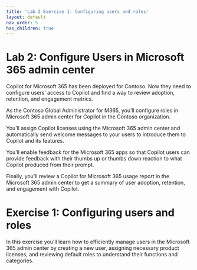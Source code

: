 ```yaml
---
title: 'Lab 2 Exercise 1: Configuring users and roles'
layout: default
nav_order: 5
has_children: true
---
```


# Lab 2: Configure Users in Microsoft 365 admin center

Copilot for Microsoft 365 has been deployed for Contoso. Now they need to configure users’ access to Copilot and find a way to review adoption, retention, and engagement metrics.   
 
As the Contoso Global Administrator for M365, you’ll configure roles in Microsoft 365 admin center for Copilot in the Contoso organization.  

You’ll assign Copilot licenses using the Microsoft 365 admin center and automatically send welcome messages to your users to introduce them to Copilot and its features.    

You’ll enable feedback for the Microsoft 365 apps so that Copilot users can provide feedback with their thumbs up or thumbs down reaction to what Copilot produced from their prompt.   

Finally, you’ll review a Copilot for Microsoft 365 usage report in the Microsoft 365 admin center to get a summary of user adoption, retention, and engagement with Copilot.  


# Exercise 1: Configuring users and roles

In this exercise you’ll learn how to efficiently manage users in the Microsoft 365 admin center by creating a new user, assigning necessary product licenses, and reviewing default roles to understand their functions and categories.
